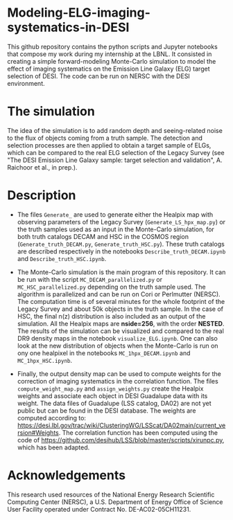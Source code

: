 # Modeling-ELG-imaging-systematics-in-DESI

This github repository contains the python scripts and Jupyter notebooks that compose my work during my internship at the LBNL. It consisted in creating a simple forward-modeling Monte-Carlo simulation to model the effect of imaging systematics on the Emission Line Galaxy (ELG) target selection of DESI. The code can be run on NERSC with the DESI environment.

# The simulation

The idea of the simulation is to add random depth and seeing-related noise to the flux of objects coming from a truth sample. The detection and selection processes are then applied to obtain a target sample of ELGs, which can be compared to the real ELG selection of the Legacy Survey (see "The DESI Emission Line Galaxy sample: target selection and validation", A. Raichoor et al., in prep.). 

# Description


 * The files `Generate_` are used to generate either the Healpix map with observing parameters of the Legacy Survey (`Generate_LS_hpx_map.py`) or the truth samples used as an input in the Monte-Carlo simulation, for both truth catalogs DECAM and HSC in the COSMOS region (`Generate_truth_DECAM.py`, `Generate_truth_HSC.py`). These truth catalogs are described respectively in the notebooks `Describe_truth_DECAM.ipynb` and `Describe_truth_HSC.ipynb`.

 * The Monte-Carlo simulation is the main program of this repository. It can be run with the script `MC_DECAM_parallelized.py` or `MC_HSC_parallelized.py` depending on the truth sample used. The algorithm is parallelized and can be run on Cori or Perlmutter (NERSC). The computation time is of several minutes for the whole footprint of the Legacy Survey and about 50k objects in the truth sample. In the case of HSC, the final n(z) distribution is also included as an output of the simulation. All the Healpix maps are **nside=256**, with the order **NESTED**.
The results of the simulation can be visualized and compared to the real DR9 density maps in the notebook `visualize_ELG.ipynb`. One can also look at the new distribution of objects when the Monte-Carlo is run on ony one healpixel in the notebooks `MC_1hpx_DECAM.ipynb` and `MC_1hpx_HSC.ipynb`.

 * Finally, the output density map can be used to compute weights for the correction of imaging systematics in the correlation function. The files `compute_weight_map.py` and `assign_weights.py` create the Healpix weights and associate each object in DESI Guadalupe data with its weight. The data files of Guadalupe (LSS catalog, DA02) are not yet public but can be found in the DESI database. The weights are computed according to: https://desi.lbl.gov/trac/wiki/ClusteringWG/LSScat/DA02main/current_version#Weights.
The correlation function has been computed using the code of https://github.com/desihub/LSS/blob/master/scripts/xirunpc.py, which has been adapted.


# Acknowledgements
This research used resources of the National Energy Research Scientific Computing Center (NERSC), a U.S. Department of Energy Office of Science User Facility operated under Contract No. DE-AC02-05CH11231.
